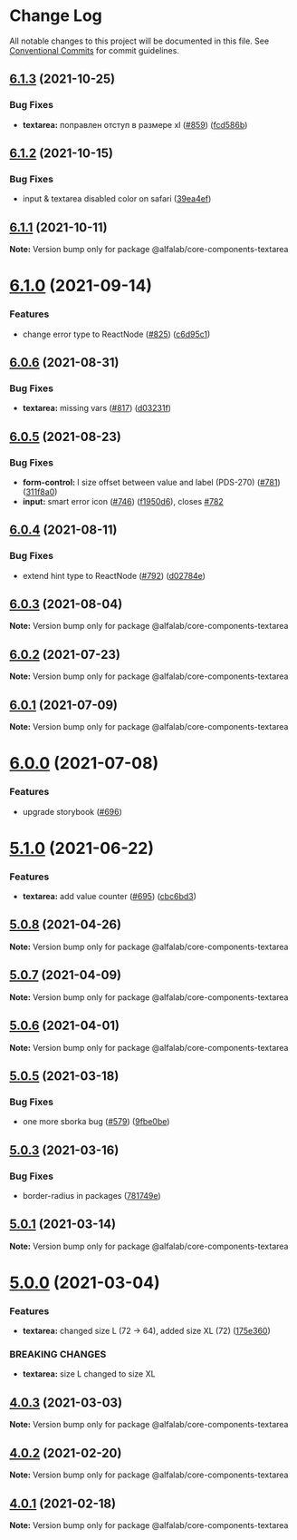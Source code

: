 # Change Log

All notable changes to this project will be documented in this file.
See [Conventional Commits](https://conventionalcommits.org) for commit guidelines.

## [6.1.3](https://github.com/alfa-laboratory/core-components/compare/@alfalab/core-components-textarea@6.1.2...@alfalab/core-components-textarea@6.1.3) (2021-10-25)


### Bug Fixes

* **textarea:** поправлен отступ в размере xl ([#859](https://github.com/alfa-laboratory/core-components/issues/859)) ([fcd586b](https://github.com/alfa-laboratory/core-components/commit/fcd586b03761bda053c7c3fd9381bb94227711d7))





## [6.1.2](https://github.com/alfa-laboratory/core-components/compare/@alfalab/core-components-textarea@6.1.1...@alfalab/core-components-textarea@6.1.2) (2021-10-15)


### Bug Fixes

* input & textarea disabled color on safari ([39ea4ef](https://github.com/alfa-laboratory/core-components/commit/39ea4ef7e948016a4ffa17c563cfdd13169a3c2b))





## [6.1.1](https://github.com/alfa-laboratory/core-components/compare/@alfalab/core-components-textarea@6.1.0...@alfalab/core-components-textarea@6.1.1) (2021-10-11)

**Note:** Version bump only for package @alfalab/core-components-textarea





# [6.1.0](https://github.com/alfa-laboratory/core-components/compare/@alfalab/core-components-textarea@6.0.6...@alfalab/core-components-textarea@6.1.0) (2021-09-14)


### Features

* change error type to ReactNode ([#825](https://github.com/alfa-laboratory/core-components/issues/825)) ([c6d95c1](https://github.com/alfa-laboratory/core-components/commit/c6d95c1c6239f2b2a3bf2c1639554d8500e794f3))





## [6.0.6](https://github.com/alfa-laboratory/core-components/compare/@alfalab/core-components-textarea@6.0.5...@alfalab/core-components-textarea@6.0.6) (2021-08-31)


### Bug Fixes

* **textarea:** missing vars ([#817](https://github.com/alfa-laboratory/core-components/issues/817)) ([d03231f](https://github.com/alfa-laboratory/core-components/commit/d03231f24c826f540ecc8c6ddeb2b3e3fec38b6a))





## [6.0.5](https://github.com/alfa-laboratory/core-components/compare/@alfalab/core-components-textarea@6.0.4...@alfalab/core-components-textarea@6.0.5) (2021-08-23)


### Bug Fixes

* **form-control:** l size offset between value and label (PDS-270) ([#781](https://github.com/alfa-laboratory/core-components/issues/781)) ([311f8a0](https://github.com/alfa-laboratory/core-components/commit/311f8a0eaa97cf7d0c89d4a3cdfc443aef2d763c))
* **input:** smart error icon ([#746](https://github.com/alfa-laboratory/core-components/issues/746)) ([f1950d6](https://github.com/alfa-laboratory/core-components/commit/f1950d6d516d17d993f0865c10390b6301bb2707)), closes [#782](https://github.com/alfa-laboratory/core-components/issues/782)





## [6.0.4](https://github.com/alfa-laboratory/core-components/compare/@alfalab/core-components-textarea@6.0.3...@alfalab/core-components-textarea@6.0.4) (2021-08-11)


### Bug Fixes

* extend hint type to ReactNode ([#792](https://github.com/alfa-laboratory/core-components/issues/792)) ([d02784e](https://github.com/alfa-laboratory/core-components/commit/d02784e392f5ca3a30ae009109fbb6351967f746))





## [6.0.3](https://github.com/alfa-laboratory/core-components/compare/@alfalab/core-components-textarea@6.0.2...@alfalab/core-components-textarea@6.0.3) (2021-08-04)

**Note:** Version bump only for package @alfalab/core-components-textarea





## [6.0.2](https://github.com/alfa-laboratory/core-components/compare/@alfalab/core-components-textarea@6.0.1...@alfalab/core-components-textarea@6.0.2) (2021-07-23)

**Note:** Version bump only for package @alfalab/core-components-textarea





## [6.0.1](https://github.com/alfa-laboratory/core-components/compare/@alfalab/core-components-textarea@6.0.0...@alfalab/core-components-textarea@6.0.1) (2021-07-09)

**Note:** Version bump only for package @alfalab/core-components-textarea





# [6.0.0](https://github.com/alfa-laboratory/core-components/compare/@alfalab/core-components-textarea@5.1.0...@alfalab/core-components-textarea@6.0.0) (2021-07-08)


### Features

* upgrade storybook ([#696](https://github.com/alfa-laboratory/core-components/issues/696))

# [5.1.0](https://github.com/alfa-laboratory/core-components/compare/@alfalab/core-components-textarea@5.0.8...@alfalab/core-components-textarea@5.1.0) (2021-06-22)


### Features

* **textarea:** add value counter ([#695](https://github.com/alfa-laboratory/core-components/issues/695)) ([cbc6bd3](https://github.com/alfa-laboratory/core-components/commit/cbc6bd3eaa48e3df2791d23e156c7c664d67ff49))





## [5.0.8](https://github.com/alfa-laboratory/core-components/compare/@alfalab/core-components-textarea@5.0.7...@alfalab/core-components-textarea@5.0.8) (2021-04-26)

**Note:** Version bump only for package @alfalab/core-components-textarea





## [5.0.7](https://github.com/alfa-laboratory/core-components/compare/@alfalab/core-components-textarea@5.0.6...@alfalab/core-components-textarea@5.0.7) (2021-04-09)

**Note:** Version bump only for package @alfalab/core-components-textarea





## [5.0.6](https://github.com/alfa-laboratory/core-components/compare/@alfalab/core-components-textarea@5.0.5...@alfalab/core-components-textarea@5.0.6) (2021-04-01)

**Note:** Version bump only for package @alfalab/core-components-textarea





## [5.0.5](https://github.com/alfa-laboratory/core-components/compare/@alfalab/core-components-textarea@5.0.3...@alfalab/core-components-textarea@5.0.5) (2021-03-18)


### Bug Fixes

* one more sborka bug ([#579](https://github.com/alfa-laboratory/core-components/issues/579)) ([9fbe0be](https://github.com/alfa-laboratory/core-components/commit/9fbe0beca56ec5971de78b3f6cda25305b260efc))





## [5.0.3](https://github.com/alfa-laboratory/core-components/compare/@alfalab/core-components-textarea@5.0.1...@alfalab/core-components-textarea@5.0.3) (2021-03-16)


### Bug Fixes

* border-radius in packages ([781749e](https://github.com/alfa-laboratory/core-components/commit/781749ef38aefd5a6707ac56d2e297dce9f3e073))





## [5.0.1](https://github.com/alfa-laboratory/core-components/compare/@alfalab/core-components-textarea@5.0.0...@alfalab/core-components-textarea@5.0.1) (2021-03-14)

**Note:** Version bump only for package @alfalab/core-components-textarea





# [5.0.0](https://github.com/alfa-laboratory/core-components/compare/@alfalab/core-components-textarea@4.0.3...@alfalab/core-components-textarea@5.0.0) (2021-03-04)


### Features

* **textarea:** changed size L (72 → 64), added size XL (72) ([175e360](https://github.com/alfa-laboratory/core-components/commit/175e360d5acb4eb146c81020fd65dc725588edee))


### BREAKING CHANGES

* **textarea:** size L changed to size XL





## [4.0.3](https://github.com/alfa-laboratory/core-components/compare/@alfalab/core-components-textarea@4.0.2...@alfalab/core-components-textarea@4.0.3) (2021-03-03)

**Note:** Version bump only for package @alfalab/core-components-textarea





## [4.0.2](https://github.com/alfa-laboratory/core-components/compare/@alfalab/core-components-textarea@4.0.1...@alfalab/core-components-textarea@4.0.2) (2021-02-20)

**Note:** Version bump only for package @alfalab/core-components-textarea





## [4.0.1](https://github.com/alfa-laboratory/core-components/compare/@alfalab/core-components-textarea@4.0.0...@alfalab/core-components-textarea@4.0.1) (2021-02-18)

**Note:** Version bump only for package @alfalab/core-components-textarea
